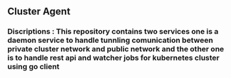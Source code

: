 ## Cluster Agent 
### Discriptions : This repository contains two services one is a daemon service to handle tunnling comunication between private cluster network and public network and the other one is to handle rest api and watcher jobs for kubernetes cluster using go client 
